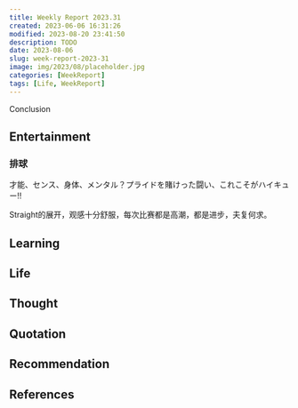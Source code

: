 ```yaml
---
title: Weekly Report 2023.31
created: 2023-06-06 16:31:26
modified: 2023-08-20 23:41:50
description: TODO
date: 2023-08-06
slug: week-report-2023-31
image: img/2023/08/placeholder.jpg
categories: [WeekReport]
tags: [Life, WeekReport]
---
```


Conclusion

## Entertainment

### 排球

才能、センス、身体、メンタル？プライドを賭けった闘い、これこそがハイキュー!!

Straight的展开，观感十分舒服，每次比赛都是高潮，都是进步，夫复何求。

## Learning

## Life

## Thought

## Quotation

## Recommendation

## References
